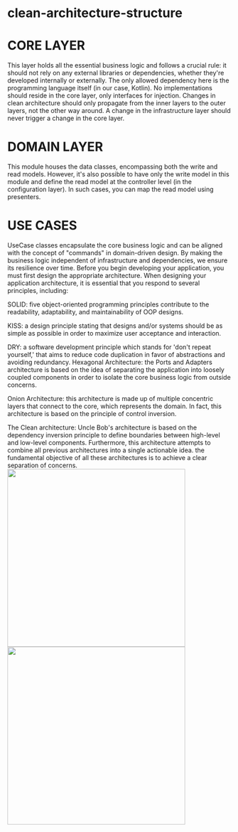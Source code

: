 # clean-architecture-structure
# CORE LAYER
This layer holds all the essential business logic and follows a crucial rule: it should not rely on any external libraries or dependencies, whether they're developed internally or externally. The only allowed dependency here is the programming language itself (in our case, Kotlin). No implementations should reside in the core layer, only interfaces for injection. Changes in clean architecture should only propagate from the inner layers to the outer layers, not the other way around. A change in the infrastructure layer should never trigger a change in the core layer.
# DOMAIN LAYER
This module houses the data classes, encompassing both the write and read models. However, it's also possible to have only the write model in this module and define the read model at the controller level (in the configuration layer). In such cases, you can map the read model using presenters.
# USE CASES
UseCase classes encapsulate the core business logic and can be aligned with the concept of "commands" in domain-driven design. By making the business logic independent of infrastructure and dependencies, we ensure its resilience over time.
Before you begin developing your application, you must first design the appropriate architecture.
When designing your application architecture, it is essential that you respond to several principles, including:

SOLID: five object-oriented programming principles contribute to the readability, adaptability, and maintainability of OOP designs.

KISS: a design principle stating that designs and/or systems should be as simple as possible in order to maximize user acceptance and interaction.

DRY: a software development principle which stands for 'don't repeat yourself,' that aims to reduce code duplication in favor of abstractions and avoiding redundancy.
Hexagonal Architecture: the Ports and Adapters architecture is based on the idea of separating the application into loosely coupled components in order to isolate the core business logic from outside concerns.

Onion Architecture: this architecture is made up of multiple concentric layers that connect to the core, which represents the domain. In fact, this architecture is based on the principle of control inversion.

The Clean architecture: Uncle Bob's architecture is based on the dependency inversion principle to define boundaries between high-level and low-level components. Furthermore, this architecture attempts to combine all previous architectures into a single actionable idea.
the fundamental objective of all these architectures is to achieve a clear separation of concerns.
<img src="https://github.com/user-attachments/assets/c33806bb-5e7d-4e59-9b17-b79b54a93d82" width="400" /> <img src="https://github.com/user-attachments/assets/c33806bb-5e7d-4e59-9b17-b79b54a93d82" width="400" />


